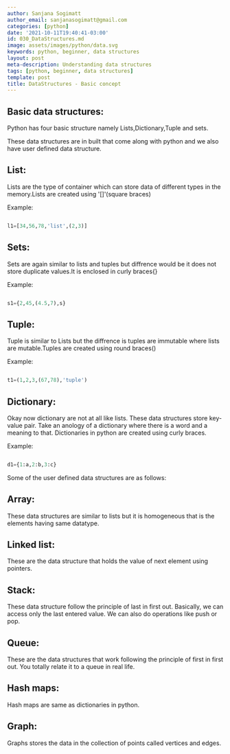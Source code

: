 ```yaml
---
author: Sanjana Sogimatt
author_email: sanjanasogimatt@gmail.com
categories: [python]
date: '2021-10-11T19:40:41-03:00'
id: 030_DataStructures.md
image: assets/images/python/data.svg
keywords: python, beginner, data structures
layout: post
meta-description: Understanding data structures
tags: [python, beginner, data structures]
template: post
title: DataStructures - Basic concept
---
```




## Basic data structures:

Python has four basic structure namely Lists,Dictionary,Tuple and sets.

These data structures are in built that come along with python and we also have user defined data structure.





## List:

Lists are the type of container which can store data of different types in the memory.Lists are created using '[]'(square braces)

Example:

```python

l1=[34,56,78,'list',(2,3)]

```

## Sets:

Sets are again similar to lists and tuples but diffrence would be it does not store duplicate values.It is enclosed in curly braces{}

Example:

```python

s1={2,45,(4.5,7),s}

```

## Tuple:

Tuple is similar to Lists but the diffrence is tuples are immutable where lists are mutable.Tuples are created using round braces()

Example:

```python

t1=(1,2,3,(67,78),'tuple')

```

## Dictionary:

Okay now dictionary are not at all like lists. These data structures store key-value pair. Take an anology of a dictionary where there is a word and a meaning to that. Dictionaries in python are created using curly braces.

Example:

```python

d1={1:a,2:b,3:c}

```

Some of the user defined data structures are as follows:

## Array: 

These data structures are similar to lists but it is homogeneous that is the elements having same datatype.



## Linked list:

These are the data structure that holds the value of next element using pointers.



## Stack:

These data structure follow the principle of last in first out. Basically, we can access only the last entered value. We can also do operations like push or pop.



## Queue:

These are the data structures that work following the principle of first in first out. You totally relate it to a queue in real life.



## Hash maps:

Hash maps are same as dictionaries in python.



## Graph:

Graphs stores the data in the collection of points called vertices and edges.




